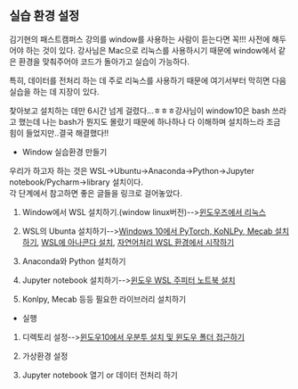 ## 실습 환경 설정

김기현의 패스트캠퍼스 강의를 window를 사용하는 사람이 듣는다면 꼭!!! 사전에 해두어야 하는 것이 있다. 강사님은 Mac으로 리눅스를 사용하시기 때문에 window에서 같은 환경을 맞춰주어야 코드가 돌아가고 실습이 가능하다.  

특히, 데이터를 전처리 하는 데 주로 리눅스를 사용하기 때문에 여기서부터 막히면 다음 실습을 하는 데 지장이 있다.

찾아보고 설치하는 데만 6시간 넘게 걸렸다...ㅎㅎㅎ강사님이 window10은 bash 쓰라고 했는데 나는 bash가 뭔지도 몰랐기 때문에 하나하나 다 이해하며 설치하느라 조금 힘이 들었지만..결국 해결했다!!

- Window 실습환경 만들기

우리가 하고자 하는 것은 WSL→Ubuntu→Anaconda→Python→Jupyter notebook/Pycharm→library 설치이다.  
각 단계에서 참고하면 좋은 글들을 링크로 걸어놓았다.

1. Window에서 WSL 설치하기.(window linux버전)-->[윈도우즈에서 리눅스 ](https://webdir.tistory.com/541)

2. WSL의 Ubunta 설치하기-->[Windows 10에서 PyTorch, KoNLPy, Mecab 설치하기](https://medium.com/@juneoh/windows-10-64bit-%E1%84%8B%E1%85%A6%E1%84%89%E1%85%A5-pytorch-konlpy-mecab-%E1%84%89%E1%85%A5%E1%86%AF%E1%84%8E%E1%85%B5%E1%84%92%E1%85%A1%E1%84%80%E1%85%B5-4af8b049a178),
[WSL에 아나콘다 설치](https://www.openaitrading.com/wsl%EC%97%90-%EC%95%84%EB%82%98%EC%BD%98%EB%8B%A4anaconda-%EC%84%A4%EC%B9%98/), [자연어처리 WSL 환경에서 시작하기](https://rosypark.tistory.com/122)
3. Anaconda와 Python 설치하기

4. Jupyter notebook 설치하기-->[윈도우 WSL 주피터 노트북 설치](https://evols-atirev.tistory.com/16)

5. Konlpy, Mecab 등등 필요한  라이브러리 설치하기

- 실행

1. 디렉토리 설정-->[윈도우10에서 우분투 설치 및 윈도우 폴더 접근하기](https://ychae-leah.tistory.com/78)

2. 가상환경 설정

3. Jupyter notebook 열기 or 데이터 전처리 하기

